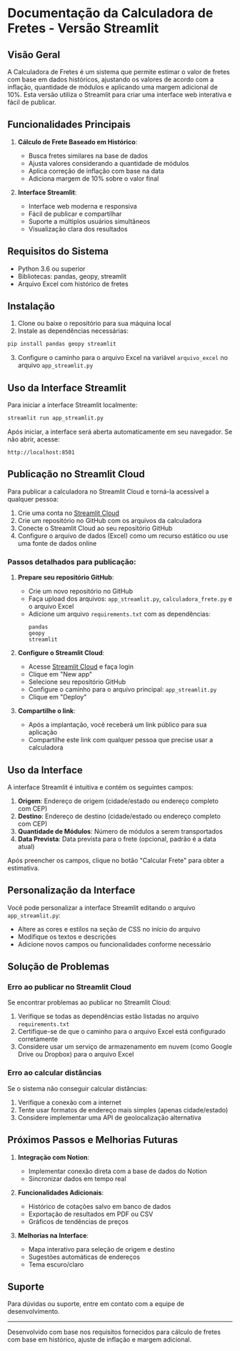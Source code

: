 # Documentação da Calculadora de Fretes - Versão Streamlit

## Visão Geral

A Calculadora de Fretes é um sistema que permite estimar o valor de fretes com base em dados históricos, ajustando os valores de acordo com a inflação, quantidade de módulos e aplicando uma margem adicional de 10%. Esta versão utiliza o Streamlit para criar uma interface web interativa e fácil de publicar.

## Funcionalidades Principais

1. **Cálculo de Frete Baseado em Histórico**:
   - Busca fretes similares na base de dados
   - Ajusta valores considerando a quantidade de módulos
   - Aplica correção de inflação com base na data
   - Adiciona margem de 10% sobre o valor final

2. **Interface Streamlit**:
   - Interface web moderna e responsiva
   - Fácil de publicar e compartilhar
   - Suporte a múltiplos usuários simultâneos
   - Visualização clara dos resultados

## Requisitos do Sistema

- Python 3.6 ou superior
- Bibliotecas: pandas, geopy, streamlit
- Arquivo Excel com histórico de fretes

## Instalação

1. Clone ou baixe o repositório para sua máquina local
2. Instale as dependências necessárias:

```bash
pip install pandas geopy streamlit
```

3. Configure o caminho para o arquivo Excel na variável `arquivo_excel` no arquivo `app_streamlit.py`

## Uso da Interface Streamlit

Para iniciar a interface Streamlit localmente:

```bash
streamlit run app_streamlit.py
```

Após iniciar, a interface será aberta automaticamente em seu navegador. Se não abrir, acesse:
```
http://localhost:8501
```

## Publicação no Streamlit Cloud

Para publicar a calculadora no Streamlit Cloud e torná-la acessível a qualquer pessoa:

1. Crie uma conta no [Streamlit Cloud](https://streamlit.io/cloud)
2. Crie um repositório no GitHub com os arquivos da calculadora
3. Conecte o Streamlit Cloud ao seu repositório GitHub
4. Configure o arquivo de dados (Excel) como um recurso estático ou use uma fonte de dados online

### Passos detalhados para publicação:

1. **Prepare seu repositório GitHub**:
   - Crie um novo repositório no GitHub
   - Faça upload dos arquivos: `app_streamlit.py`, `calculadora_frete.py` e o arquivo Excel
   - Adicione um arquivo `requirements.txt` com as dependências:
     ```
     pandas
     geopy
     streamlit
     ```

2. **Configure o Streamlit Cloud**:
   - Acesse [Streamlit Cloud](https://streamlit.io/cloud) e faça login
   - Clique em "New app"
   - Selecione seu repositório GitHub
   - Configure o caminho para o arquivo principal: `app_streamlit.py`
   - Clique em "Deploy"

3. **Compartilhe o link**:
   - Após a implantação, você receberá um link público para sua aplicação
   - Compartilhe este link com qualquer pessoa que precise usar a calculadora

## Uso da Interface

A interface Streamlit é intuitiva e contém os seguintes campos:

1. **Origem**: Endereço de origem (cidade/estado ou endereço completo com CEP)
2. **Destino**: Endereço de destino (cidade/estado ou endereço completo com CEP)
3. **Quantidade de Módulos**: Número de módulos a serem transportados
4. **Data Prevista**: Data prevista para o frete (opcional, padrão é a data atual)

Após preencher os campos, clique no botão "Calcular Frete" para obter a estimativa.

## Personalização da Interface

Você pode personalizar a interface Streamlit editando o arquivo `app_streamlit.py`:

- Altere as cores e estilos na seção de CSS no início do arquivo
- Modifique os textos e descrições
- Adicione novos campos ou funcionalidades conforme necessário

## Solução de Problemas

### Erro ao publicar no Streamlit Cloud

Se encontrar problemas ao publicar no Streamlit Cloud:

1. Verifique se todas as dependências estão listadas no arquivo `requirements.txt`
2. Certifique-se de que o caminho para o arquivo Excel está configurado corretamente
3. Considere usar um serviço de armazenamento em nuvem (como Google Drive ou Dropbox) para o arquivo Excel

### Erro ao calcular distâncias

Se o sistema não conseguir calcular distâncias:

1. Verifique a conexão com a internet
2. Tente usar formatos de endereço mais simples (apenas cidade/estado)
3. Considere implementar uma API de geolocalização alternativa

## Próximos Passos e Melhorias Futuras

1. **Integração com Notion**:
   - Implementar conexão direta com a base de dados do Notion
   - Sincronizar dados em tempo real

2. **Funcionalidades Adicionais**:
   - Histórico de cotações salvo em banco de dados
   - Exportação de resultados em PDF ou CSV
   - Gráficos de tendências de preços

3. **Melhorias na Interface**:
   - Mapa interativo para seleção de origem e destino
   - Sugestões automáticas de endereços
   - Tema escuro/claro

## Suporte

Para dúvidas ou suporte, entre em contato com a equipe de desenvolvimento.

---

Desenvolvido com base nos requisitos fornecidos para cálculo de fretes com base em histórico, ajuste de inflação e margem adicional.
